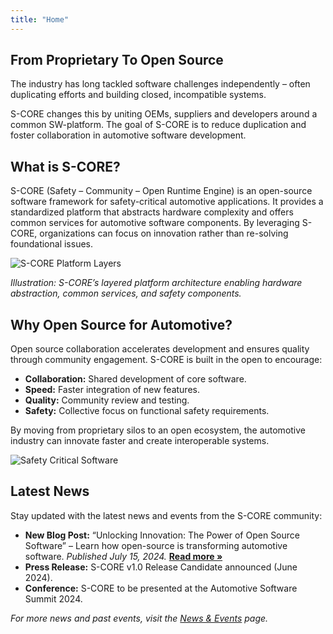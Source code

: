 ```yaml
---
title: "Home"
---
```


## From Proprietary To Open Source

The industry has long tackled software challenges independently – often duplicating efforts and building closed, incompatible systems.  

S-CORE changes this by uniting OEMs, suppliers and developers around a common SW-platform. The goal of S-CORE is to reduce duplication and foster collaboration in automotive software development.

## What is S-CORE?

S-CORE (Safety – Community – Open Runtime Engine) is an open-source software framework for safety-critical automotive applications. It provides a standardized platform that abstracts hardware complexity and offers common services for automotive software components. By leveraging S-CORE, organizations can focus on innovation rather than re-solving foundational issues.

![S-CORE Platform Layers](images/home/platform-layers-3x.png)

*Illustration: S-CORE’s layered platform architecture enabling hardware abstraction, common services, and safety components.*

## Why Open Source for Automotive?

Open source collaboration accelerates development and ensures quality through community engagement. S-CORE is built in the open to encourage:
- **Collaboration:** Shared development of core software.
- **Speed:** Faster integration of new features.
- **Quality:** Community review and testing.
- **Safety:** Collective focus on functional safety requirements.

By moving from proprietary silos to an open ecosystem, the automotive industry can innovate faster and create interoperable systems.

![Safety Critical Software](images/home/safety-critical.png)

## Latest News

Stay updated with the latest news and events from the S-CORE community:

- **New Blog Post:** “Unlocking Innovation: The Power of Open Source Software” – Learn how open-source is transforming automotive software. *Published July 15, 2024.* **[Read more »](/news/blog-details/)**  
- **Press Release:** S-CORE v1.0 Release Candidate announced (June 2024).  
- **Conference:** S-CORE to be presented at the Automotive Software Summit 2024.

_For more news and past events, visit the [News & Events](/news/) page._
